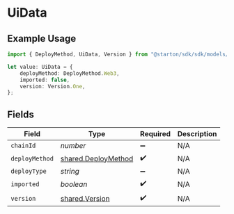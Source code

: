 # UiData

## Example Usage

```typescript
import { DeployMethod, UiData, Version } from "@starton/sdk/sdk/models/shared";

let value: UiData = {
    deployMethod: DeployMethod.Web3,
    imported: false,
    version: Version.One,
};
```

## Fields

| Field                                                             | Type                                                              | Required                                                          | Description                                                       |
| ----------------------------------------------------------------- | ----------------------------------------------------------------- | ----------------------------------------------------------------- | ----------------------------------------------------------------- |
| `chainId`                                                         | *number*                                                          | :heavy_minus_sign:                                                | N/A                                                               |
| `deployMethod`                                                    | [shared.DeployMethod](../../../sdk/models/shared/deploymethod.md) | :heavy_check_mark:                                                | N/A                                                               |
| `deployType`                                                      | *string*                                                          | :heavy_minus_sign:                                                | N/A                                                               |
| `imported`                                                        | *boolean*                                                         | :heavy_check_mark:                                                | N/A                                                               |
| `version`                                                         | [shared.Version](../../../sdk/models/shared/version.md)           | :heavy_check_mark:                                                | N/A                                                               |